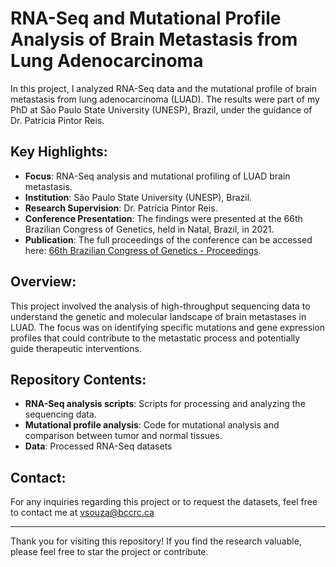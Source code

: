 # RNA-Seq and Mutational Profile Analysis of Brain Metastasis from Lung Adenocarcinoma

In this project, I analyzed RNA-Seq data and the mutational profile of brain metastasis from lung adenocarcinoma (LUAD). The results were part of my PhD at São Paulo State University (UNESP), Brazil, under the guidance of Dr. Patricia Pintor Reis.

## Key Highlights:
- **Focus**: RNA-Seq analysis and mutational profiling of LUAD brain metastasis.
- **Institution**: São Paulo State University (UNESP), Brazil.
- **Research Supervision**: Dr. Patricia Pintor Reis.
- **Conference Presentation**: The findings were presented at the 66th Brazilian Congress of Genetics, held in Natal, Brazil, in 2021.
- **Publication**: The full proceedings of the conference can be accessed here: [66th Brazilian Congress of Genetics - Proceedings](https://www.sbg.org.br/anais).

## Overview:
This project involved the analysis of high-throughput sequencing data to understand the genetic and molecular landscape of brain metastases in LUAD. The focus was on identifying specific mutations and gene expression profiles that could contribute to the metastatic process and potentially guide therapeutic interventions.

## Repository Contents:
- **RNA-Seq analysis scripts**: Scripts for processing and analyzing the sequencing data.
- **Mutational profile analysis**: Code for mutational analysis and comparison between tumor and normal tissues.
- **Data**: Processed RNA-Seq datasets

## Contact:
For any inquiries regarding this project or to request the datasets, feel free to contact me at vsouza@bccrc.ca

---

Thank you for visiting this repository! If you find the research valuable, please feel free to star the project or contribute.

